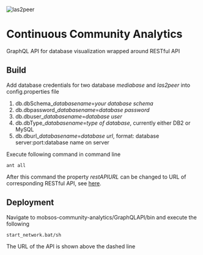 ![las2peer](https://rwth-acis.github.io/las2peer/logo/vector/las2peer-logo.svg)

# Continuous Community Analytics

GraphQL API for database visualization wrapped around RESTful API

## Build
Add database credentials for two database *mediabase* and *las2peer* into config.properties file

1. db.dbSchema_*databasename*=*your database schema*
2. db.dbpassword_*databasename*=*database password*
3. db.dbuser_*databasename*=*database user*
4. db.dbType_*databasename*=*type of database*, currently either DB2 or MySQL
5. db.dburl_*databasename*=*database url*, format: database server:port:database name on server

Execute following command in command line

    ant all

After this command the property *restAPIURL* can be changed to URL of corresponding RESTful API, see [here](https://github.com/rwth-acis/mobsos-community-analytics/tree/master/RESTAPI).
    
## Deployment
Navigate to mobsos-community-analytics/GraphQLAPI/bin and execute the following

	start_network.bat/sh
	
The URL of the API is shown above the dashed line
    
